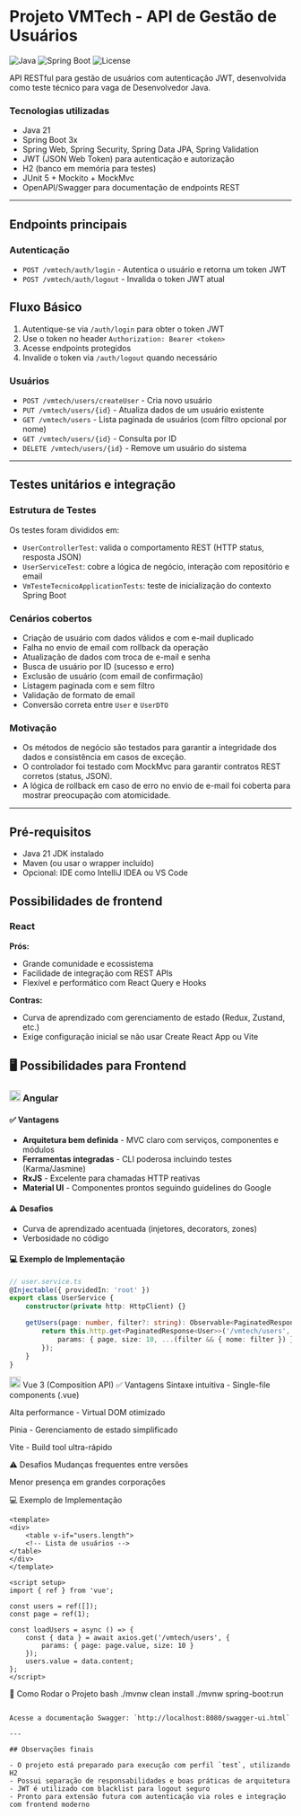 # Projeto VMTech - API de Gestão de Usuários

![Java](https://img.shields.io/badge/Java-21-blue)
![Spring Boot](https://img.shields.io/badge/Spring_Boot-3.1.5-green)
![License](https://img.shields.io/badge/License-MIT-yellow)

API RESTful para gestão de usuários com autenticação JWT, desenvolvida como teste técnico para vaga de Desenvolvedor
Java.

### Tecnologias utilizadas

- Java 21
- Spring Boot 3x
- Spring Web, Spring Security, Spring Data JPA, Spring Validation
- JWT (JSON Web Token) para autenticação e autorização
- H2 (banco em memória para testes)
- JUnit 5 + Mockito + MockMvc
- OpenAPI/Swagger para documentação de endpoints REST

---

## Endpoints principais

### Autenticação

- `POST /vmtech/auth/login` - Autentica o usuário e retorna um token JWT
- `POST /vmtech/auth/logout` - Invalida o token JWT atual

## Fluxo Básico

1. Autentique-se via `/auth/login` para obter o token JWT
2. Use o token no header `Authorization: Bearer <token>`
3. Acesse endpoints protegidos
4. Invalide o token via `/auth/logout` quando necessário

### Usuários

- `POST /vmtech/users/createUser` - Cria novo usuário
- `PUT /vmtech/users/{id}` - Atualiza dados de um usuário existente
- `GET /vmtech/users` - Lista paginada de usuários (com filtro opcional por nome)
- `GET /vmtech/users/{id}` - Consulta por ID
- `DELETE /vmtech/users/{id}` - Remove um usuário do sistema

---

## Testes unitários e integração

### Estrutura de Testes

Os testes foram divididos em:

- `UserControllerTest`: valida o comportamento REST (HTTP status, resposta JSON)
- `UserServiceTest`: cobre a lógica de negócio, interação com repositório e email
- `VmTesteTecnicoApplicationTests`: teste de inicialização do contexto Spring Boot

### Cenários cobertos

- Criação de usuário com dados válidos e com e-mail duplicado
- Falha no envio de email com rollback da operação
- Atualização de dados com troca de e-mail e senha
- Busca de usuário por ID (sucesso e erro)
- Exclusão de usuário (com email de confirmação)
- Listagem paginada com e sem filtro
- Validação de formato de email
- Conversão correta entre `User` e `UserDTO`

### Motivação

- Os métodos de negócio são testados para garantir a integridade dos dados e consistência em casos de exceção.
- O controlador foi testado com MockMvc para garantir contratos REST corretos (status, JSON).
- A lógica de rollback em caso de erro no envio de e-mail foi coberta para mostrar preocupação com atomicidade.

---

## Pré-requisitos

- Java 21 JDK instalado
- Maven (ou usar o wrapper incluído)
- Opcional: IDE como IntelliJ IDEA ou VS Code

## Possibilidades de frontend

### React

**Prós:**

- Grande comunidade e ecossistema
- Facilidade de integração com REST APIs
- Flexível e performático com React Query e Hooks

**Contras:**

- Curva de aprendizado com gerenciamento de estado (Redux, Zustand, etc.)
- Exige configuração inicial se não usar Create React App ou Vite

## 🖥️ Possibilidades para Frontend

### <img src="https://angular.io/assets/images/logos/angular/angular.svg" width="20" height="20"> Angular

#### ✅ Vantagens
- **Arquitetura bem definida** - MVC claro com serviços, componentes e módulos
- **Ferramentas integradas** - CLI poderosa incluindo testes (Karma/Jasmine)
- **RxJS** - Excelente para chamadas HTTP reativas
- **Material UI** - Componentes prontos seguindo guidelines do Google

#### ⚠️ Desafios
- Curva de aprendizado acentuada (injetores, decorators, zones)
- Verbosidade no código

#### 💻 Exemplo de Implementação
```typescript
// user.service.ts
@Injectable({ providedIn: 'root' })
export class UserService {
    constructor(private http: HttpClient) {}

    getUsers(page: number, filter?: string): Observable<PaginatedResponse<User>> {
        return this.http.get<PaginatedResponse<User>>('/vmtech/users', {
            params: { page, size: 10, ...(filter && { nome: filter }) }
        });
    }
}
```
    
<img src="https://vuejs.org/images/logo.png" width="20" height="20"> Vue 3 (Composition API)
✅ Vantagens
Sintaxe intuitiva - Single-file components (.vue)

Alta performance - Virtual DOM otimizado

Pinia - Gerenciamento de estado simplificado

Vite - Build tool ultra-rápido

⚠️ Desafios
Mudanças frequentes entre versões

Menor presença em grandes corporações

💻 Exemplo de Implementação

```vue
<template>
<div>
    <table v-if="users.length">
    <!-- Lista de usuários -->
</table>
</div>
</template>

<script setup>
import { ref } from 'vue';

const users = ref([]);
const page = ref(1);

const loadUsers = async () => {
    const { data } = await axios.get('/vmtech/users', {
        params: { page: page.value, size: 10 }
    });
    users.value = data.content;
};
</script>
```
🚀 Como Rodar o Projeto
bash
    ./mvnw clean install
    ./mvnw spring-boot:run
```

Acesse a documentação Swagger: `http://localhost:8080/swagger-ui.html`

---

## Observações finais

- O projeto está preparado para execução com perfil `test`, utilizando H2
- Possui separação de responsabilidades e boas práticas de arquitetura
- JWT é utilizado com blacklist para logout seguro
- Pronto para extensão futura com autenticação via roles e integração com frontend moderno

